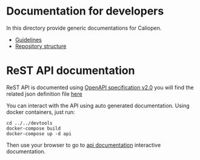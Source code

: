 # Documentation for developers

In this directory provide generic documentations for Caliopen.

* [Guidelines](Guidelines.md)
* [Repository structure](Repository_structure.md)

# ReST API documentation

ReST API is documented using [OpenAPI specification v2.0](https://github.com/OAI/OpenAPI-Specification/blob/master/versions/2.0.md)
you will find the related json definition file [here](../api/swagger.json)

You can interact with the API using auto generated documentation.
Using docker containers, just run:

```
cd ../../devtools
docker-compose build
docker-compose up -d api
```

Then use your browser to go to [api documentation](http://localhost:6543/api-ui/#/) interactive documentation.
